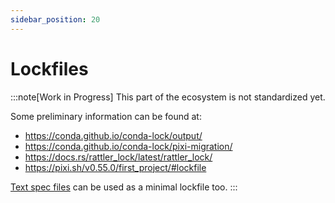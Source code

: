 ```yaml
---
sidebar_position: 20
---
```


# Lockfiles

:::note[Work in Progress]
This part of the ecosystem is not standardized yet.

Some preliminary information can be found at:
- https://conda.github.io/conda-lock/output/
- https://conda.github.io/conda-lock/pixi-migration/
- https://docs.rs/rattler_lock/latest/rattler_lock/
- https://pixi.sh/v0.55.0/first_project/#lockfile

[Text spec files](text-spec.md) can be used as a minimal lockfile too.
:::
